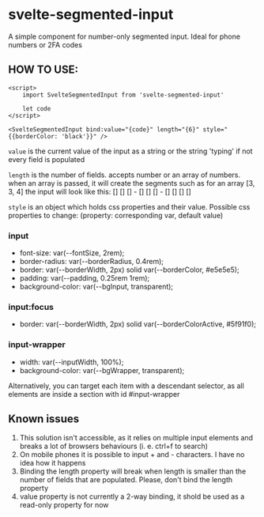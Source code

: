 # svelte-segmented-input

A simple component for number-only segmented input. Ideal for phone numbers or 2FA codes

## HOW TO USE:

```
<script>
    import SvelteSegmentedInput from 'svelte-segmented-input'

    let code
</script>

<SvelteSegmentedInput bind:value="{code}" length="{6}" style="{{borderColor: 'black'}}" />
```

`value` is the current value of the input as a string or the string 'typing' if not every field is populated

`length` is the number of fields. accepts number or an array of numbers. when an array is passed, it will create the segments such as for an array [3, 3, 4] the input will look like this: [] [] [] - [] [] [] - [] [] [] []

`style` is an object which holds css properties and their value. Possible css properties to change: (property: corresponding var, default value)

### input

-   font-size: var(--fontSize, 2rem);
-   border-radius: var(--borderRadius, 0.4rem);
-   border: var(--borderWidth, 2px) solid var(--borderColor, #e5e5e5);
-   padding: var(--padding, 0.25rem 1rem);
-   background-color: var(--bgInput, transparent);

### input:focus

-   border: var(--borderWidth, 2px) solid var(--borderColorActive, #5f91f0);

### input-wrapper

-   width: var(--inputWidth, 100%);
-   background-color: var(--bgWrapper, transparent);

Alternatively, you can target each item with a descendant selector, as all elements are inside a section with id #input-wrapper

## Known issues

1. This solution isn't accessible, as it relies on multiple input elements and breaks a lot of browsers behaviours (i. e. ctrl+f to search)
2. On mobile phones it is possible to input + and - characters. I have no idea how it happens
3. Binding the length property will break when length is smaller than the number of fields that are populated. Please, don't bind the length property
4. value property is not currently a 2-way binding, it shold be used as a read-only property for now
